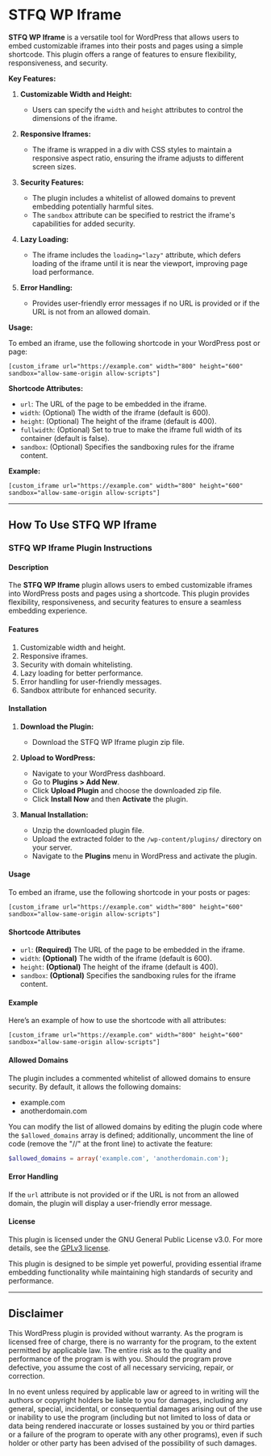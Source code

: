 # STFQ WP Iframe
**STFQ WP Iframe** is a versatile tool for WordPress that allows users to embed customizable iframes into their posts and pages using a simple shortcode. This plugin offers a range of features to ensure flexibility, responsiveness, and security.

**Key Features:**

1. **Customizable Width and Height:**
   - Users can specify the `width` and `height` attributes to control the dimensions of the iframe.

2. **Responsive Iframes:**
   - The iframe is wrapped in a div with CSS styles to maintain a responsive aspect ratio, ensuring the iframe adjusts to different screen sizes.

3. **Security Features:**
   - The plugin includes a whitelist of allowed domains to prevent embedding potentially harmful sites.
   - The `sandbox` attribute can be specified to restrict the iframe's capabilities for added security.

4. **Lazy Loading:**
   - The iframe includes the `loading="lazy"` attribute, which defers loading of the iframe until it is near the viewport, improving page load performance.

5. **Error Handling:**
   - Provides user-friendly error messages if no URL is provided or if the URL is not from an allowed domain.

**Usage:**

To embed an iframe, use the following shortcode in your WordPress post or page:

```plaintext
[custom_iframe url="https://example.com" width="800" height="600" sandbox="allow-same-origin allow-scripts"]
```

**Shortcode Attributes:**

- `url`: The URL of the page to be embedded in the iframe.
- `width`: (Optional) The width of the iframe (default is 600).
- `height`: (Optional) The height of the iframe (default is 400).
- `fullwidth`: (Optional) Set to true to make the iframe full width of its container (default is false).
- `sandbox`: (Optional) Specifies the sandboxing rules for the iframe content.

**Example:**

```plaintext
[custom_iframe url="https://example.com" width="800" height="600" sandbox="allow-same-origin allow-scripts"]
```

---

## How To Use STFQ WP Iframe

### STFQ WP Iframe Plugin Instructions

#### Description
The **STFQ WP Iframe** plugin allows users to embed customizable iframes into WordPress posts and pages using a shortcode. This plugin provides flexibility, responsiveness, and security features to ensure a seamless embedding experience.

#### Features
1. Customizable width and height.
2. Responsive iframes.
3. Security with domain whitelisting.
4. Lazy loading for better performance.
5. Error handling for user-friendly messages.
6. Sandbox attribute for enhanced security.

#### Installation
1. **Download the Plugin:**
   - Download the STFQ WP Iframe plugin zip file.

2. **Upload to WordPress:**
   - Navigate to your WordPress dashboard.
   - Go to **Plugins > Add New**.
   - Click **Upload Plugin** and choose the downloaded zip file.
   - Click **Install Now** and then **Activate** the plugin.

3. **Manual Installation:**
   - Unzip the downloaded plugin file.
   - Upload the extracted folder to the `/wp-content/plugins/` directory on your server.
   - Navigate to the **Plugins** menu in WordPress and activate the plugin.

#### Usage
To embed an iframe, use the following shortcode in your posts or pages:

```plaintext
[custom_iframe url="https://example.com" width="800" height="600" sandbox="allow-same-origin allow-scripts"]
```

#### Shortcode Attributes
- `url`: **(Required)** The URL of the page to be embedded in the iframe.
- `width`: **(Optional)** The width of the iframe (default is 600).
- `height`: **(Optional)** The height of the iframe (default is 400).
- `sandbox`: **(Optional)** Specifies the sandboxing rules for the iframe content.

#### Example
Here’s an example of how to use the shortcode with all attributes:

```plaintext
[custom_iframe url="https://example.com" width="800" height="600" sandbox="allow-same-origin allow-scripts"]
```

#### Allowed Domains
The plugin includes a commented whitelist of allowed domains to ensure security. By default, it allows the following domains:
- example.com
- anotherdomain.com

You can modify the list of allowed domains by editing the plugin code where the `$allowed_domains` array is defined; additionally, uncomment the line of code (remove the "//" at the front line) to activate the feature:

```php
$allowed_domains = array('example.com', 'anotherdomain.com');
```

#### Error Handling
If the `url` attribute is not provided or if the URL is not from an allowed domain, the plugin will display a user-friendly error message.

#### License
This plugin is licensed under the GNU General Public License v3.0. For more details, see the [GPLv3 license](https://www.gnu.org/licenses/gpl-3.0.html).

This plugin is designed to be simple yet powerful, providing essential iframe embedding functionality while maintaining high standards of security and performance.

---

## Disclaimer

This WordPress plugin is provided without warranty. As the program is licensed free of charge, there is no warranty for the program, to the extent permitted by applicable law. The entire risk as to the quality and performance of the program is with you. Should the program prove defective, you assume the cost of all necessary servicing, repair, or correction.

In no event unless required by applicable law or agreed to in writing will the authors or copyright holders be liable to you for damages, including any general, special, incidental, or consequential damages arising out of the use or inability to use the program (including but not limited to loss of data or data being rendered inaccurate or losses sustained by you or third parties or a failure of the program to operate with any other programs), even if such holder or other party has been advised of the possibility of such damages.
